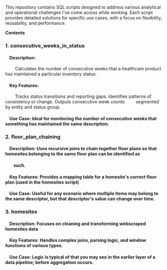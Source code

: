 
This repository contains SQL scripts designed to address various analytical and operational challenges I've come across while working. Each script provides detailed solutions for specific use cases, with a focus on flexibility, reusability, and performance.

**Contents**
### 1. consecutive_weeks_in_status
   #### &nbsp;&nbsp;&nbsp;&nbsp;Description:
   &nbsp;&nbsp;&nbsp;&nbsp;&nbsp;&nbsp;&nbsp;&nbsp;Calculates the number of consecutive weeks that a healthcare product has maintained a particular inventory status.
   #### &nbsp;&nbsp;&nbsp;&nbsp;Key Features:
   &nbsp;&nbsp;&nbsp;&nbsp;&nbsp;&nbsp;&nbsp;&nbsp;Tracks status transitions and reporting gaps. Identifies patterns of consistency or change. Outputs consecutive week counts
   &nbsp;&nbsp;&nbsp;&nbsp;&nbsp;&nbsp;&nbsp;&nbsp;segmented by entity and status group.
   #### &nbsp;&nbsp;&nbsp;&nbsp;Use Case: Ideal for monitoring the number of consecutive weeks that something has maintained the same description.
### 2. floor_plan_chaining
   #### &nbsp;&nbsp;&nbsp;&nbsp;Description: Uses recursive joins to chain together floor plans so that homesites belonging to the same floor plan can be identified as
   #### &nbsp;&nbsp;&nbsp;&nbsp;&nbsp;&nbsp;&nbsp;&nbsp;such.
   #### &nbsp;&nbsp;&nbsp;&nbsp;Key Features: Provides a mapping table for a homesite's correct floor plan (used in the homesites script)
   #### &nbsp;&nbsp;&nbsp;&nbsp;Use Case: Useful for any scenario where multiple items may belong to the same descriptor, but that descriptor's value can change over time.
### 3. homesites
   #### &nbsp;&nbsp;&nbsp;&nbsp;Description: Focuses on cleaning and transforming webscraped homesites data
   #### &nbsp;&nbsp;&nbsp;&nbsp;Key Features: Handles complex joins, parsing logic, and window functions of various types.
   #### &nbsp;&nbsp;&nbsp;&nbsp;Use Case: Logic is typical of that you may see in the earlier layer of a data pipeline; before aggregation occurs.
